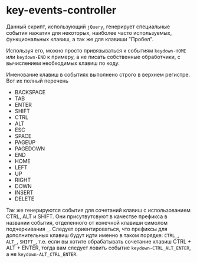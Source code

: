 # key-events-controller
Данный скрипт, использующий `jQuery`, генерирует специальные события нажатия для некоторых, наиболее часто используемых, функциональных клавиш, а так же для клавиши "Пробел".

Используя его, можно просто привязываться к событиям `keydown-HOME` или `keydown-END` к примеру, а не писать собственные обработчики, с вычислением необходимых клавиш по коду.

Именование клавиш в событиях выполнено строго в верхнем регистре. Вот их полный перечень
* BACKSPACE
* TAB
* ENTER
* SHIFT
* CTRL
* ALT
* ESC
* SPACE
* PAGEUP
* PAGEDOWN
* END
* HOME
* LEFT
* UP
* RIGHT
* DOWN
* INSERT
* DELETE
 
Так же генерируются события для сочетаний клавиш с использованием CTRL, ALT и SHIFT. Они присутвутсвуют в качестве префикса в названии события, отделенного от конечной клавиши симолом подчеркивания `_`. Следует ориентироваться, что префиксы для дополнительных клавиш будут идти именно в таком порядке: `CTRL_`, `ALT_`, `SHIFT_`, т.е. если вы хотите обрабатывать сочетание клавиш CTRL + ALT + ENTER, тогда вам следует ловить событие `keydown-CTRL_ALT_ENTER`, а не `keydown-ALT_CTRL_ENTER`.
